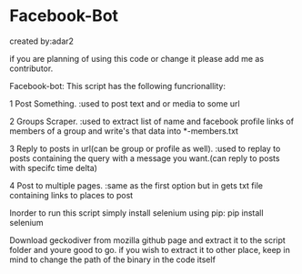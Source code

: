 # Facebook-Bot
created by:adar2

if you are planning of using this code or change it please add me as contributor. 

Facebook-bot:
This script has the following funcrionallity:

1 Post Something. :used to post text and or media to some url

2 Groups Scraper. :used to extract list of name and facebook profile links of members of a group and write's that data into *-members.txt

3 Reply to posts in url(can be group or profile as well). :used to replay to posts containing the query with a message you want.(can reply to posts with specifc time delta)

4 Post to multiple pages. :same as the first option  but in gets txt file containing links to places to post


Inorder to run this script simply install selenium using pip:
pip install selenium

Download geckodiver from mozilla github page and extract it to the script folder and youre good to go.
if you wish to extract it to other place, keep in mind to change the path of the binary in the code itself
